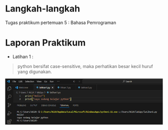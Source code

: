 # Langkah-langkah #
Tugas praktikum pertemuan 5 : Bahasa Pemrograman
# Laporan Praktikum #
* Latihan 1 :
> python bersifat case-sensitive, maka perhatikan besar kecil huruf yang digunakan.

![alt text](https://github.com/oktavia18/lab2py/blob/main/ss/Screenshot%201.png?raw=true)
